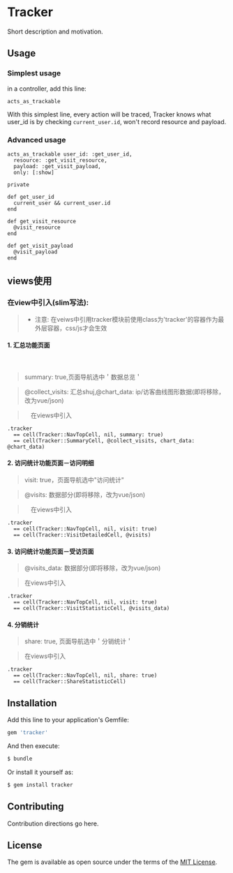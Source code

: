 # Tracker
Short description and motivation.

## Usage

### Simplest usage

in a controller, add this line:

    acts_as_trackable

With this simplest line, every action will be traced, Tracker knows what
user_id is by checking `current_user.id`, won't record resource and payload.

### Advanced usage

    acts_as_trackable user_id: :get_user_id,
      resource: :get_visit_resource,
      payload: :get_visit_payload,
      only: [:show]

    private

    def get_user_id
      current_user && current_user.id
    end

    def get_visit_resource
      @visit_resource
    end

    def get_visit_payload
      @visit_payload
    end
## views使用
### 在view中引入(slim写法):

  > - 注意: 在veiws中引用tracker模块前使用class为'tracker'的容器作为最外层容器，css/js才会生效


#### 1. 汇总功能页面
　
  > summary: true,页面导航选中＇数据总览＇

  > @collect_visits: 汇总shuj,@chart_data: ip/访客曲线图形数据(即将移除，改为vue/json)

  >　在views中引入

  ```
  .tracker
    == cell(Tracker::NavTopCell, nil, summary: true)
    == cell(Tracker::SummaryCell, @collect_visits, chart_data: @chart_data)
  ```
#### 2. 访问统计功能页面－访问明细

  > visit: true，页面导航选中"访问统计"

  > @visits: 数据部分(即将移除，改为vue/json)

  >　在views中引入

  ```
  .tracker
    == cell(Tracker::NavTopCell, nil, visit: true)
    == cell(Tracker::VisitDetailedCell, @visits)
  ```

#### 3. 访问统计功能页面－受访页面


  > @visits_data: 数据部分(即将移除，改为vue/json)

  > 在views中引入

  ```
  .tracker
    == cell(Tracker::NavTopCell, nil, visit: true)
    == cell(Tracker::VisitStatisticCell, @visits_data)
  ```

#### 4. 分销统计


  > share: true, 页面导航选中＇分销统计＇

  > 在views中引入

  ```
  .tracker
    == cell(Tracker::NavTopCell, nil, share: true)
    == cell(Tracker::ShareStatisticCell)
  ```



## Installation
Add this line to your application's Gemfile:

```ruby
gem 'tracker'
```

And then execute:
```bash
$ bundle
```

Or install it yourself as:
```bash
$ gem install tracker
```

## Contributing
Contribution directions go here.

## License
The gem is available as open source under the terms of the [MIT License](http://opensource.org/licenses/MIT).
